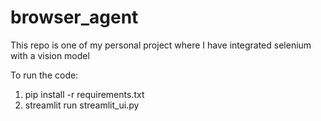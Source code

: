 # browser_agent
This repo is one of my personal project where I have integrated selenium with a vision model

To run the code:

1. pip install -r requirements.txt
2. streamlit run streamlit_ui.py

